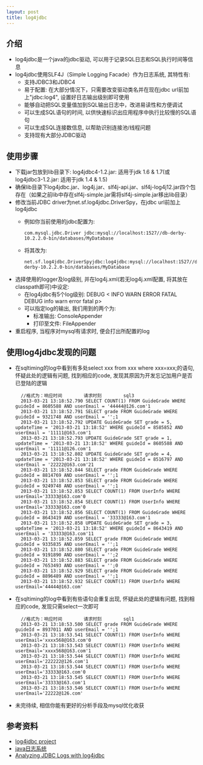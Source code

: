 ```yaml
---
layout: post
title: log4jdbc
---
```


## 介绍

* log4jdbc是一个java的jdbc驱动, 可以用于记录SQL日志和SQL执行时间等信息
* log4jdbc使用SLF4J（Simple Logging Facade）作为日志系统, 其特性有:
  * 支持JDBC3和JDBC4
  * 易于配置: 在大部分情况下，只需要改变驱动类名并在现在jdbc url前加上"jdbc:log4", 设置好日志输出级别即可使用
  * 能够自动把SQL变量值加到SQL输出日志中，改进易读性和方便调试
  * 可以生成SQL语句的时间, 以供快速标识出应用程序中执行比较慢的SQL语句
  * 可以生成SQL连接数信息, 以帮助识别连接池/线程问题
  * 支持现有大部分JDBC驱动

## 使用步骤

* 下载jar包放到lib目录下: log4jdbc4-1.2.jar: 适用于jdk 1.6 & 1.7(或log4jdbc3-1.2.jar: 适用于jdk 1.4 & 1.5)
* 确保lib目录下log4jdbc.jar、log4j.jar、slf4j-api.jar、slf4j-log4j12.jar四个包存在（如果之前lib中存在slf4j-simple.jar需将slf4j-simple.jar移出lib目录）
* 修改当前JDBC driver为net.sf.log4jdbc.DriverSpy，在jdbc url前加上log4jdbc
  * 例如你当前使用的jdbc配置为:

		com.mysql.jdbc.Driver jdbc:mysql://localhost:1527//db-derby-10.2.2.0-bin/databases/MyDatabase
		
  * 将其改为:
  
		net.sf.log4jdbc.DriverSpyjdbc:log4jdbc:mysql://localhost:1527//db-derby-10.2.2.0-bin/databases/MyDatabase
* 选择使用的logger及log级别, 并在log4j.xml(若无log4j.xml配置, 将其放在classpath即可)中设定:
  * 在log4jdbc有5个log级别: DEBUG < INFO WARN ERROR FATAL DEBUG info warn error fatal p>
  * 可以指定log的输出, 我们用到的两个为:
    * 标准输出: ConsoleAppender
    * 打印至文件: FileAppender
* 重启程序, 当程序对mysql有请求时, 便会打出所配置的log

## 使用log4jdbc发现的问题

* 在sqltiming的log中看到有多处select xxx from xxx where xxx=xxx;的语句, 怀疑此处的逻辑有问题, 找到相应的code, 发现其原因为开发忘记加用户是否已登陆的逻辑

		//格式为：响应时间        请求时刻        sql3       
		2013-03-21 13:18:52.790 SELECT COUNT(1) FROM GuideGrade WHERE guideId = 8605588 AND userEmail = '44444@126.com'1       
		2013-03-21 13:18:52.791 SELECT grade FROM GuideGrade WHERE guideId = 9321748 AND userEmail = '';1       
		2013-03-21 13:18:52.792 UPDATE GuideGrade SET grade = 5, updateTime = '2013-03-21 13:18:52' WHERE guideId = 8585852 AND userEmail = '11111@163.com'1       
		2013-03-21 13:18:52.793 UPDATE GuideGrade SET grade = 1, updateTime = '2013-03-21 13:18:52' WHERE guideId = 8605588 AND userEmail = '11111@126.com'1       
		2013-03-21 13:18:52.802 UPDATE GuideGrade SET grade = 4, updateTime = '2013-03-21 13:18:52' WHERE guideId = 8516797 AND userEmail = '22222@163.com'21      
		2013-03-21 13:18:52.844 SELECT grade FROM GuideGrade WHERE guideId = 8814769 AND userEmail = '';1       
		2013-03-21 13:18:52.853 SELECT grade FROM GuideGrade WHERE guideId = 9249748 AND userEmail = '';1       
		2013-03-21 13:18:52.853 SELECT COUNT(1) FROM UserInfo WHERE userEmail='33333@163.com'0       
		2013-03-21 13:18:52.854 SELECT COUNT(1) FROM UserInfo WHERE userEmail='33333@163.com'0       
		2013-03-21 13:18:52.856 SELECT COUNT(1) FROM GuideGrade WHERE guideId = 8643419 AND userEmail = '33333@163.com'1       
		2013-03-21 13:18:52.858 UPDATE GuideGrade SET grade = 3, updateTime = '2013-03-21 13:18:52' WHERE guideId = 8643419 AND userEmail = '33333@163.com'11      
		2013-03-21 13:18:52.859 SELECT grade FROM GuideGrade WHERE guideId = 9335835 AND userEmail = '';1       
		2013-03-21 13:18:52.880 SELECT grade FROM GuideGrade WHERE guideId = 9191890 AND userEmail = '';2       
		2013-03-21 13:18:52.883 SELECT grade FROM GuideGrade WHERE guideId = 7653493 AND userEmail = '';0       
		2013-03-21 13:18:52.929 SELECT grade FROM GuideGrade WHERE guideId = 8896489 AND userEmail = '';1       
		2013-03-21 13:18:52.932 SELECT COUNT(1) FROM UserInfo WHERE userEmail='44444@163.com'

* 在sqltiming的log中看到有些语句会重复出现, 怀疑此处的逻辑有问题, 找到相应的code, 发现只需select一次即可

		//格式为：响应时间        请求时刻        sql1       
		2013-03-21 13:18:53.500 SELECT grade FROM GuideGrade WHERE guideId = 8937011 AND userEmail = '';1       
		2013-03-21 13:18:53.541 SELECT COUNT(1) FROM UserInfo WHERE userEmail='xxxx568@163.com'0       
		2013-03-21 13:18:53.543 SELECT COUNT(1) FROM UserInfo WHERE userEmail='xxxx568@163.com'1       
		2013-03-21 13:18:53.544 SELECT COUNT(1) FROM UserInfo WHERE userEmail='222222@126.com'1       
		2013-03-21 13:18:53.544 SELECT COUNT(1) FROM UserInfo WHERE userEmail='33333@163.com'0       
		2013-03-21 13:18:53.545 SELECT COUNT(1) FROM UserInfo WHERE userEmail='33333@163.com'1       
		2013-03-21 13:18:53.546 SELECT COUNT(1) FROM UserInfo WHERE userEmail='22222@126.com'
		
* 未完待续, 相信你能有更好的分析手段及mysql优化收获

## 参考资料

* [log4jdbc project](https://code.google.com/p/log4jdbc/)
* [java日志系统](http://armani.iyoudao.net/blog/2012/12/16/java-logging-system-intro/)
* [Analyzing JDBC Logs with log4jdbc](http://www.cubrid.org/analyzing_jdbc_logs)